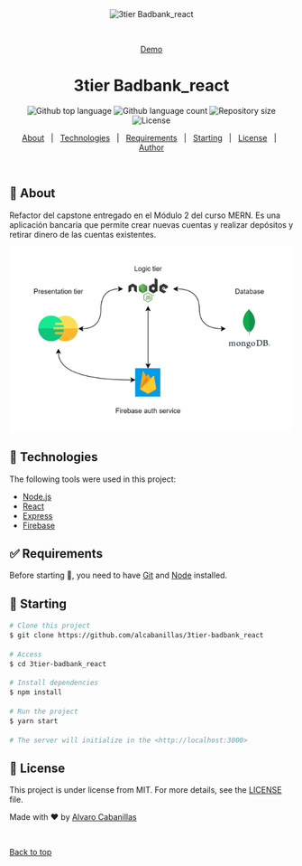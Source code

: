<div align="center" id="top"> 
  <img src="./.github/app.gif" alt="3tier Badbank_react" />

  &#xa0;

  <a href="https://alvaro-cabanillasbankingapp.s3.amazonaws.com/index.html">Demo</a>
</div>

<h1 align="center">3tier Badbank_react</h1>

<p align="center">
  <img alt="Github top language" src="https://img.shields.io/github/languages/top/alcabanillas/3tier-badbank_react?color=56BEB8">

  <img alt="Github language count" src="https://img.shields.io/github/languages/count/alcabanillas/3tier-badbank_react?color=56BEB8">

  <img alt="Repository size" src="https://img.shields.io/github/repo-size/alcabanillas/3tier-badbank_react?color=56BEB8">

  <img alt="License" src="https://img.shields.io/github/license/alcabanillas/3tier-badbank_react?color=56BEB8">

  <!-- <img alt="Github issues" src="https://img.shields.io/github/issues/{{YOUR_GITHUB_USERNAME}}/3tier-badbank_react?color=56BEB8" /> -->

  <!-- <img alt="Github forks" src="https://img.shields.io/github/forks/{{YOUR_GITHUB_USERNAME}}/3tier-badbank_react?color=56BEB8" /> -->

  <!-- <img alt="Github stars" src="https://img.shields.io/github/stars/{{YOUR_GITHUB_USERNAME}}/3tier-badbank_react?color=56BEB8" /> -->
</p>

<!-- Status -->

<!-- <h4 align="center"> 
	🚧  3tier Badbank_react 🚀 Under construction...  🚧
</h4> 

<hr> -->

<p align="center">
  <a href="#dart-about">About</a> &#xa0; | &#xa0; 
  <a href="#rocket-technologies">Technologies</a> &#xa0; | &#xa0;
  <a href="#white_check_mark-requirements">Requirements</a> &#xa0; | &#xa0;
  <a href="#checkered_flag-starting">Starting</a> &#xa0; | &#xa0;
  <a href="#memo-license">License</a> &#xa0; | &#xa0;
  <a href="https://github.com/{{YOUR_GITHUB_USERNAME}}" target="_blank">Author</a>
</p>

<br>

## :dart: About ##

Refactor del capstone entregado en el Módulo 2 del curso MERN. Es una aplicación bancaria que permite crear nuevas cuentas y realizar depósitos y retirar dinero de las cuentas existentes.

![overview](https://github.com/alcabanillas/3tier-badbank_react/blob/ffb0e4ad1ad94e928dab1300e8aa6c6316f1092e/docs/images/appSchema.png)


## :rocket: Technologies ##

The following tools were used in this project:

- [Node.js](https://nodejs.org/en/)
- [React](https://es.reactjs.org/)
- [Express](https://expressjs.com/)
- [Firebase](https://firebase.google.com/)

## :white_check_mark: Requirements ##

Before starting :checkered_flag:, you need to have [Git](https://git-scm.com) and [Node](https://nodejs.org/en/) installed.

## :checkered_flag: Starting ##

```bash
# Clone this project
$ git clone https://github.com/alcabanillas/3tier-badbank_react

# Access
$ cd 3tier-badbank_react

# Install dependencies
$ npm install

# Run the project
$ yarn start

# The server will initialize in the <http://localhost:3000>
```

## :memo: License ##

This project is under license from MIT. For more details, see the [LICENSE](LICENSE.md) file.


Made with :heart: by <a href="https://github.com/alcabanillas" target="_blank">Alvaro Cabanillas</a>

&#xa0;

<a href="#top">Back to top</a>
